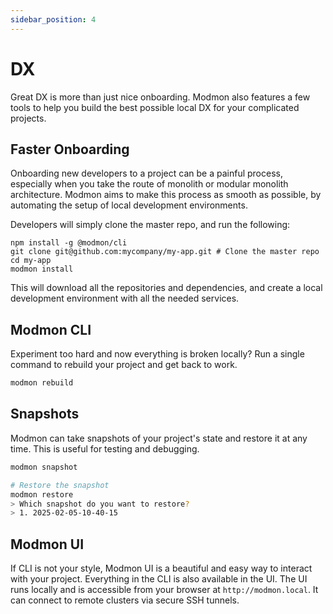 ```yaml
---
sidebar_position: 4
---
```


# DX

Great DX is more than just nice onboarding. Modmon also features a few tools to help you build the best possible local DX for your complicated projects.

## Faster Onboarding

Onboarding new developers to a project can be a painful process, especially when you take the route of monolith or modular monolith architecture. Modmon aims to make this process as smooth as possible, by automating the setup of local development environments.

Developers will simply clone the master repo, and run the following:

```shell
npm install -g @modmon/cli
git clone git@github.com:mycompany/my-app.git # Clone the master repo
cd my-app
modmon install
```

This will download all the repositories and dependencies, and create a local development environment with all the needed services.

## Modmon CLI

Experiment too hard and now everything is broken locally? Run a single command to rebuild your project and get back to work.

```bash
modmon rebuild
```

## Snapshots

Modmon can take snapshots of your project's state and restore it at any time. This is useful for testing and debugging.

```bash
modmon snapshot

# Restore the snapshot
modmon restore
> Which snapshot do you want to restore?
> 1. 2025-02-05-10-40-15
```

## Modmon UI

If CLI is not your style, Modmon UI is a beautiful and easy way to interact with your project. Everything in the CLI is also available in the UI. The UI runs locally and is accessible from your browser at `http://modmon.local`. It can connect to remote clusters via secure SSH tunnels.
